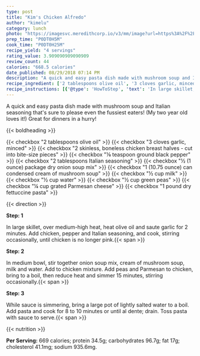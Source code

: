 ```yaml
---
type: post
title: "Kim's Chicken Alfredo"
author: "kimelu"
category: lunch
photo: "https://imagesvc.meredithcorp.io/v3/mm/image?url=https%3A%2F%2Fimages.media-allrecipes.com%2Fuserphotos%2F3189119.jpg"
prep_time: "P0DT0H5M"
cook_time: "P0DT0H25M"
recipe_yield: "4 servings"
rating_value: 3.909090909090909
review_count: 44
calories: "668.5 calories"
date_published: 08/29/2018 07:14 PM
description: "A quick and easy pasta dish made with mushroom soup and Italian seasoning that's sure to please even the fussiest eaters!  (My two year old loves it!) Great for dinners in a hurry!"
recipe_ingredient: ['2 tablespoons olive oil', '3 cloves garlic, minced', '2 skinless, boneless chicken breast halves - cut into bite-size pieces', '⅛ teaspoon ground black pepper', '2 tablespoons Italian seasoning', '½ (1 ounce) package dry onion soup mix', '1 (10.75 ounce) can  condensed cream of mushroom soup', '½ cup milk', '½ cup water', '½ cup green peas', '¼ cup grated Parmesan cheese', '1 pound dry fettuccine pasta']
recipe_instructions: [{'@type': 'HowToStep', 'text': 'In large skillet, over medium-high heat, heat olive oil and saute garlic for 2 minutes.  Add chicken, pepper and Italian seasoning, and cook, stirring occasionally, until chicken is no longer pink.\n'}, {'@type': 'HowToStep', 'text': 'In medium bowl, stir together onion soup mix, cream of mushroom soup, milk and water.  Add to chicken mixture.  Add peas and Parmesan to chicken, bring to a boil, then reduce heat and simmer 15 minutes, stirring occasionally.\n'}, {'@type': 'HowToStep', 'text': 'While sauce is simmering, bring a large pot of lightly salted water to a boil. Add pasta and cook for 8 to 10 minutes or until al dente; drain.  Toss pasta with sauce to serve.\n'}]
---
```


A quick and easy pasta dish made with mushroom soup and Italian seasoning that's sure to please even the fussiest eaters!  (My two year old loves it!) Great for dinners in a hurry! 

{{< boldheading >}}

{{< checkbox "2 tablespoons olive oil" >}}
{{< checkbox "3 cloves garlic, minced" >}}
{{< checkbox "2  skinless, boneless chicken breast halves - cut into bite-size pieces" >}}
{{< checkbox "⅛ teaspoon ground black pepper" >}}
{{< checkbox "2 tablespoons Italian seasoning" >}}
{{< checkbox "½ (1 ounce) package dry onion soup mix" >}}
{{< checkbox "1 (10.75 ounce) can  condensed cream of mushroom soup" >}}
{{< checkbox "½ cup milk" >}}
{{< checkbox "½ cup water" >}}
{{< checkbox "½ cup green peas" >}}
{{< checkbox "¼ cup grated Parmesan cheese" >}}
{{< checkbox "1 pound dry fettuccine pasta" >}}


{{< direction >}}

**Step: 1**

In large skillet, over medium-high heat, heat olive oil and saute garlic for 2 minutes.  Add chicken, pepper and Italian seasoning, and cook, stirring occasionally, until chicken is no longer pink.{{< span >}}

**Step: 2**

In medium bowl, stir together onion soup mix, cream of mushroom soup, milk and water.  Add to chicken mixture.  Add peas and Parmesan to chicken, bring to a boil, then reduce heat and simmer 15 minutes, stirring occasionally.{{< span >}}

**Step: 3**

While sauce is simmering, bring a large pot of lightly salted water to a boil. Add pasta and cook for 8 to 10 minutes or until al dente; drain.  Toss pasta with sauce to serve.{{< span >}}

{{< nutrition >}}

**Per Serving:** 669 calories; protein 34.5g; carbohydrates 96.7g; fat 17g; cholesterol 41.1mg; sodium 935.6mg.